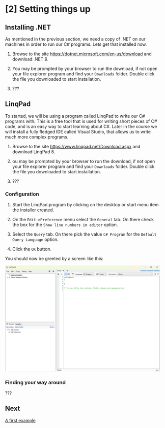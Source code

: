 # [2] Setting things up

## Installing .NET

As mentioned in the previous section, we need a copy of .NET on our machines in
order to run our C# programs. Lets get that installed now.

1. Browse to the site https://dotnet.microsoft.com/en-us/download and download
.NET 9.

2. You may be prompted by your browser to run the download, if not open your
file explorer program and find your `Downloads` folder. Double click the file
you downloaded to start installation.

3. ???

## LinqPad

To started, we will be using a program called LinqPad to write our C# programs
with. This is a free tool that is used for writing short pieces of C# code, and
is an easy way to start learning about C#. Later in the course we will install a
fully fledged IDE called Visual Studio, that allows us to write much more
complex programs.

1. Browse to the site https://www.linqpad.net/Download.aspx and download
LinqPad 8.

2. ou may be prompted by your browser to run the download, if not open your
file explorer program and find your `Downloads` folder. Double click the file
you downloaded to start installation.

3. ???

### Configuration

1. Start the LinqPad program by clicking on the desktop or start menu item the
installer created.

2. On the `Edit->Preference` menu select the `General` tab. On there check the
box for the `Show line numbers in editor` option.

3. Select the `Query` tab. On there pick the value `C# Program` for the
`Default Query Language` option.

4. Click the `OK` button.

You should now be greeted by a screen like this:

![LinqPad](imgs/linqpad_new.png)

### Finding your way around

???


## Next

[A first example](03_a_first_example.md)